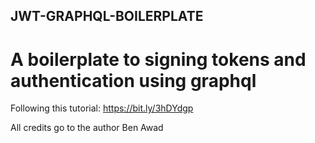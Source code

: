 ## JWT-GRAPHQL-BOILERPLATE

# A boilerplate to signing tokens and authentication using graphql

Following this tutorial: https://bit.ly/3hDYdgp

All credits go to the author Ben Awad
